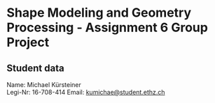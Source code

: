 # Shape Modeling and Geometry Processing - Assignment 6 Group Project

## Student data

Name: Michael Kürsteiner  
Legi-Nr: 16-708-414
Email: kumichae@student.ethz.ch

